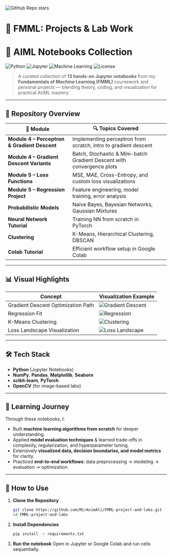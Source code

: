 ![GitHub Repo stars](https://img.shields.io/github/stars/MirAsimAli/FMML-project-and-labs?style=social)

# 📘 FMML: Projects & Lab Work  
# 🧠 AIML Notebooks Collection  

![Python](https://img.shields.io/badge/Python-3.8+-blue.svg?logo=python)
![Jupyter](https://img.shields.io/badge/Notebook-Jupyter-orange.svg?logo=jupyter)
![Machine Learning](https://img.shields.io/badge/Focus-Machine%20Learning-red)
![License](https://img.shields.io/badge/License-MIT-green.svg)

> A curated collection of **13 hands-on Jupyter notebooks** from my **Fundamentals of Machine Learning (FMML)** coursework and personal projects — blending theory, coding, and visualization for practical AI/ML mastery.

----

## 📂 Repository Overview  

| 📁 Module | 🔍 Topics Covered ||
|-----------|------------------|-----------|
| **Module 4 – Perceptron & Gradient Descent** | Implementing perceptron from scratch, intro to gradient descent |
| **Module 4 – Gradient Descent Variants** | Batch, Stochastic & Mini-batch Gradient Descent with convergence plots | 
| **Module 5 – Loss Functions** | MSE, MAE, Cross-Entropy, and custom loss visualizations |
| **Module 5 – Regression Project** | Feature engineering, model training, error analysis |
| **Probabilistic Models** | Naive Bayes, Bayesian Networks, Gaussian Mixtures |
| **Neural Network Tutorial** | Training NN from scratch in PyTorch |
| **Clustering** | K-Means, Hierarchical Clustering, DBSCAN |
| **Colab Tutorial** | Efficient workflow setup in Google Colab  |


---

## 📊 Visual Highlights  

| Concept | Visualization Example |
|---------|-----------------------|
| Gradient Descent Optimization Path | ![Gradient Descent](images/gradient_descent.gif) |
| Regression Fit | ![Regression](images/regression_fit.png) |
| K-Means Clustering | ![Clustering](images/kmeans.png) |
| Loss Landscape Visualization | ![Loss Landscape](images/loss_landscape.png) |

---

## 🛠 Tech Stack  

- **Python** (Jupyter Notebooks)  
- **NumPy**, **Pandas**, **Matplotlib**, **Seaborn**  
- **scikit-learn**, **PyTorch**  
- **OpenCV** (for image-based labs)

---

## 📖 Learning Journey  

Through these notebooks, I:  
- Built **machine learning algorithms from scratch** for deeper understanding.  
- Applied **model evaluation techniques** & learned trade-offs in complexity, regularization, and hyperparameter tuning.  
- Extensively **visualized data, decision boundaries, and model metrics** for clarity.  
- Practiced **end-to-end workflows**: data preprocessing → modeling → evaluation → optimization.  

---

## 🚀 How to Use  

1. **Clone the Repository**  
   ```bash
   git clone https://github.com/MirAsimAli/FMML-project-and-labs.git
   cd FMML-project-and-labs
2. **Install Dependencies**
    ```bash
   pip install -r requirements.txt
3. **Run the notebook**
   Open in Jupyter or Google Colab and run cells sequentially.


   
